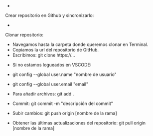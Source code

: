-


Crear repositorio en Github y sincronizarlo:

-

Clonar repositorio:

- Navegamos hasta la carpeta donde queremos clonar en Terminal.
- Copiamos la url del repositorio de GitHub.
- Escribimos: git clone https://...

* Si no estamos logueados en VSCODE:
- git config --global user.name "nombre de usuario"
- git config --global user.email "email"

- Para añadir archivos: git add .
- Commit: git commit -m "descripción del commit"
- Subir cambios: git push origin [nombre de la rama]
- Obtener las últimas actualizaciones del repositorio: git pull origin [nombre de la rama]
